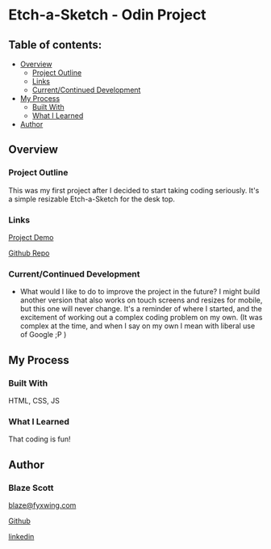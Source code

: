 # Etch-a-Sketch - Odin Project

## Table of contents:

- [Overview](#overview)
  - [Project Outline](#project-outline)
  - [Links](#links)
  - [Current/Continued Development](#current/continued-development)
- [My Process](#my-process)
  - [Built With](#built-with)
  - [What I Learned](#what-i-learned)
- [Author](#author)

## Overview

### Project Outline

This was my first project after I decided to start taking coding seriously. It's a simple resizable Etch-a-Sketch for the desk top.

### Links

[Project Demo](https://fluffy-croissant-7df646.netlify.app/)

[Github Repo](https://github.com/ablueblaze/Etch-A-Sketch-Odin)

### Current/Continued Development

- What would I like to do to improve the project in the future?
  I might build another version that also works on touch screens and resizes for mobile, but this one will never change. It's a reminder of where I started, and the excitement of working out a complex coding problem on my own. (It was complex at the time, and when I say on my own I mean with liberal use of Google ;P )

## My Process

### Built With

HTML, CSS, JS

### What I Learned

That coding is fun!

## Author

### Blaze Scott

<blaze@fyxwing.com>

[Github](https://github.com/ablueblaze)

[linkedin](https://www.linkedin.com/in/blaze-scott-3672b891/)
